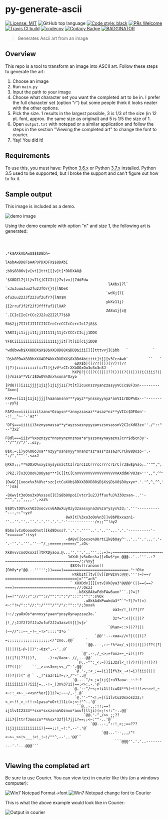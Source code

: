 # py-generate-ascii

[![License: MIT](https://img.shields.io/badge/License-MIT-blue.svg)](https://opensource.org/licenses/MIT) ![GitHub top language](https://img.shields.io/github/languages/top/extremepayne/HighScor.svg) [![Code style: black](https://img.shields.io/badge/code%20style-black-000000.svg)](https://github.com/ambv/black) [![PRs Welcome](https://img.shields.io/badge/PRs-welcome-brightgreen.svg)](http://makeapullrequest.com) [![Travis CI build](https://travis-ci.org/extremepayne/py-generate-ascii.svg?branch=master)](https://travis-ci.org/extremepayne/py-generate-ascii) [![codecov](https://codecov.io/gh/extremepayne/py-generate-ascii/branch/master/graph/badge.svg)](https://codecov.io/gh/extremepayne/py-generate-ascii) [![Codacy Badge](https://api.codacy.com/project/badge/Grade/4ed98ec026b84de88b85bfcc99e19449)](https://www.codacy.com/app/extremepayne/py-generate-ascii?utm_source=github.com&amp;utm_medium=referral&amp;utm_content=extremepayne/py-generate-ascii&amp;utm_campaign=Badge_Grade) [![BADGINATOR](https://badginator.herokuapp.com/extremepayne/py-generate-ascii.svg)](https://github.com/defunctzombie/badginator)

> Generates Ascii art from an image

## Overview
This repo is a tool to transform an image into ASCII art. Follow these steps to generate the art:
1. Choose an image
3. Run `main.py`
4. Input the path to your image
5. Choose what character set you want the completed art to be in. I prefer the full character set (option "r") but some people think it looks neater with the other options.
6. Pick the size. 1 results in the largest possible, 3 is 1/3 of the size (in 12 pt. font, approx. the same size as original) and 5 is 1/5 the size of 1.
7. Open `output.txt` with notepad or a similar application and follow the steps in the section "Viewing the completed art" to change the font to courier.
8. Yay! You did it!

## Requirements
To use this, you must have:
Python [3.6.x](https://www.python.org/downloads/release/python-368/) or Python [3.7.x](https://www.python.org/downloads/release/python-373/) installed. Python 3.5 used to be supported, but I broke the support and can't figure out how to fix it.

## Sample output
This image is included as a demo.

![demo image](images/python.jpg)

Using the demo example with option "n" and size 1, the following art is generated:
```text                                             
                                                                                                                                     
                                                                                                                                     
                                                        .*k$AXkAbAw$$$$D8bh~                                                         
                                                    lA$bAwDD8F$AAP0PDXDFX$$8DAbI                                                     
                                                 ;b8$8886v}v[vt[]ttt[[]v]t]*DkDXA8@                                                  
                                               '$X8DZl7{ll}v7l{]CICIt]}7v[vv][7ddFdw                                                 
                                              lAXbx}7l`  `xJuJuuuJuu2fu2JfOr{}t{lNDeX                                                
                                             `wdXj{l{      ofu2uu22JJf22Juf2ufr7{lNX$N                                               
                                             ybXz11j)      {I2rrufJf2f2JfJffffuf}{lXAP                                               
                                             ZA8u1j{c@   `.ICIcIIcCrCCc2J2Ju22I2l77$$D                                               
                                             5b$2jj7IItIJIIICIICIrcCrcCCIcCcrcIc17j8$$                                               
                                             YA8I1ji1ijji11jj111111j11jCrCCCrCIcjj1DDX                                               
                                             YF$Ciiiiiiiiiiiiiii1111jjit[]t[II[c1jiDD8                                               
                                   "wd8bwwb$XX8DDX$X$8$XXD8D88X$DDD$iii[][]tttvvj]C$bb   `           `                               
                                `D$k8PDwX88DbXXXADPAkkXDXDXX$8X8DdAbiiitt]t]][v3CcrAwb`         ``   `                               
                               &DX$b|((???()))(??)?)??(|?)|iiiiiiiii(ii7l]{}vV*zCIrXXbOOxOo3o3x3n3J- `                               
                              hXP8?|(((?(((|||??())((?()(|))(i()iii?(|(}7nzsa**VIrI$DwO%%Onx%xona*Oxyo ` `                           
                             ]Pd8)))i111jjjj1j1j}1j1jj11{7t[t]IcuxnszVyanzzasyyVCCc$8F3xn---------^3xnn|                             
                             FXP==)i11j11j1jjjjl%aanansnn***yayz**ynssnyynya*anVIIrDDP%Ox--'---------yy%j                            
                            FAP2===iiiiiiiitzanx*Ozaysn**znnyzzasaz**asaz*nz**yVICc$DFOon'--:!__"~-'-'az*'                           
                           'DF$===iiiii)3xznyanassa**y*ayzssasnyyyzanszsnsassnV2CIcXd83zx''./"::"::---^3x2`                          
                           F8dl===iiiv*%xoznzyz*nnsnynznnznsa*a*yszsnaynayaznsJcrr$d$cn3y'-'"/""//"/'..ozy,                          
                           8$X;=;i)yo%OOo3xa**nzyy*ssnsnyy*nnanz*sz*ass*zssa2rCrCk88Dozo-'.-":/","^"-'.<axJ                          
                          @XkX;;;**%OOxO%xxyznysysnzctCI[rIrcIICrrrccrrrcrIrC[r3$w$p%so;.''^^,^,:^^/^.'.*ns`                         
                          ;PkZ;7]x3O3Oo%3OOyas***]C[]tC[CnVVVVVVVVVVVVVVVVVVAXddAPVO3a>''',,^,^^^^^,^'.'o3a^                         
                          |Dw&C[[xoox%x3%O%z*szc]ctCaXXb$8DXX8DXD88$D$X$$D$X8$DUyxyx*.'.'^,^,^^,^^^,^-'')sa]                         
                          -8Xwv[t3oOoo3xO%xssx[]C]$8b8Xpoi[vtcrIu2JJffuufuJ%33Ozxan-..''-^^^,^,,^,,,,-',>zz%                         
                           8$DtvtOO%xx%O33xocvcv6ADwXuyOzy3zaassyna3o%za*ysys%33;'.'''----------^---,~:^~yzf                         
                           8wX[t[%3xo3oOo%n3]]v8bPDxxazn1-''..''.''..''.'.'.''.'.'.'-'------------/=;;^^!ay2                         
                           8b$o[vCxOooooOnst[Ikd8Dxss7.'.'.'.''''..'.'..''...'.'.'----------'-^>=====>^:isyt                         
                           -dA8v[[ooxxo%OOrtCIk8bOay^'..'..''.'...'.'-'.-''.'.'''.''--^/_;=====;=====/^,zOs-                         
                            Xk8vvvcooOxoxz[]tPXDyaou.@...''.''.'..'''.:;=)=;========================>:":s33`                         
                            1dXdt]v3xOos%a]]vDw$*yn_@@@..'..'''..:?=================================/:/%xyj                          
                             $8X4v]]ranonn[][Db8y*y"@@...''''';))====)=============================~":!O%x                           
                              PXkbIt[]tv[[v][DP8zn%:@@@.'''!=)==?================================|=""^an%"                           
                             ` X8XDdv][][vtv]Xk8ya3"@@@@'(|(==(==?===)===========================;//:OszJ                            
                                .k8X$8AkwFdbFAw8axn"``.|?=|?|==!""///:/"://""://"":":":"/":::":"":":s%Ox                             
                                   .u8kkAdkPwwkda3*^`"~?|?=?)=)<~:"!>/"::"//:":/""""/""/"/:""::"/;3oxa%                              
                                                oa3=/!_)(??|??(~:/;yaOxOs*annnsy*yaan*ynsyOynayzzaz3o.`                              
                                                3z*=":<(|(||)?|!_/;JJf2f2fJJu2ufuf2J2u3asvtt][]v{>`                                  
                                              `@%an=::>()??|||(~~//"::~~_~!~_~!>"::::"3*o `                                          
                                        `@@''.--xaa=//>?|((|(|?=;;;;;;;;;;;;;;;;;;;</"zno..@@`     `                                 
                                    `@@..--,::~!%*a=/_<|))|)||)(??(|?|()||)(i-@-||)":~Ozx^,--'..@`                                   
                                  `@'.--,/_<>;=?onz=~_~i)(|)?)(((|?)|??())?,     -):</Oao>~_//,-..@@`                                
                                `@..-^":_<;=))i13zsl<_!(?)?))|??()?)(??((|)`    ``__>:ns3==;<<_/^-'.@@`                              
                               `@.'-,:<_;==)i1{[f%3x_~<!=i)?iii()||(()?|()(" @ ` ._!"sa3r1i?=;>_/^-'..@`                             
                              `@..--^/<_;=(ij{[ru33ao=~_~~!~?iiiiiiii))?iiij=,.-!~_)3n%371i)==;<>:,-.'@`                             
                              `@.'--^/~<;=)i1l[tcuO3**%[~!!!!><~>>!_~<~::_<>~_~<<sn*%or]}1i?=;~~~/,-'.@`                             
                               `@.''-^"<!;=|(i1lvCu2Osxoszz2;!<_>~!!_>_~!!:<1yasa*oOrt]l1i(=;<~!"^-.'@`                              
                                ``@..-,,:!!;==?ij1lvII2333**sxn*sxszsna%Oznxo*axuf[llji)(=;!<!:^-..@@`                               
                                   `@@.'-^,/>>_;;??iii7{[ttrfJooszo**%%sx*32f}l7jji?==;;<~:"^-..'@``                                 
                                      `@@...-,^::!_>;;==???|ij1jiiiiiiiiiii)|===;;!_~!:^,--'.'@`                                     
                                           `@@...'--,,,/"!<~>~_>>!>___!<!_!~!/""^,--'..'@@``                                         
                                                 ```@@@''.'.'..--------..'.'...@@@```                                                
                                                                                                                                     
```

## Viewing the completed art
Be sure to use Courier. You can view text in courier like this (on a windows computer):

![Win7 Notepad Format->font](images/Notepad1.JPG)
![Win7 Notepad change font to Courier](images/Notepad2.JPG)

This is what the above example would look like in Courier:

![Output in courier](images/final-product.JPG)

